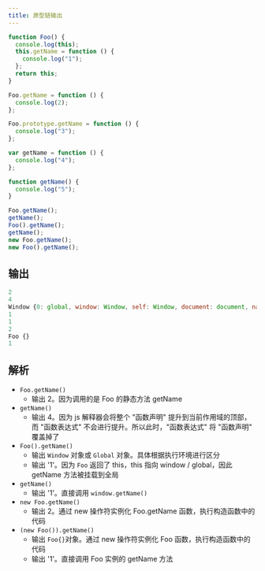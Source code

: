 ```yaml
---
title: 原型链输出
---
```


```js
function Foo() {
  console.log(this);
  this.getName = function () {
    console.log("1");
  };
  return this;
}

Foo.getName = function () {
  console.log(2);
};

Foo.prototype.getName = function () {
  console.log("3");
};

var getName = function () {
  console.log("4");
};

function getName() {
  console.log("5");
}

Foo.getName();
getName();
Foo().getName();
getName();
new Foo.getName();
new Foo().getName();
```

## 输出

```js
2
4
Window {0: global, window: Window, self: Window, document: document, name: '', location: Location, …}
1
1
2
Foo {}
1
```

## 解析

- `Foo.getName()`
  - 输出 2。因为调用的是 Foo 的静态方法 getName
- `getName()`
  - 输出 4。因为 js 解释器会将整个 "函数声明" 提升到当前作用域的顶部，而 "函数表达式" 不会进行提升。所以此时，"函数表达式" 将 "函数声明" 覆盖掉了
- `Foo().getName()`
  - 输出 `Window` 对象或 `Global` 对象。具体根据执行环境进行区分
  - 输出 '1'。因为 `Foo` 返回了 this，this 指向 window / global，因此 getName 方法被挂载到全局
- `getName()`
  - 输出 '1'。直接调用 `window.getName()`
- `new Foo.getName()`
  - 输出 2。通过 new 操作符实例化 Foo.getName 函数，执行构造函数中的代码
- `(new Foo()).getName()`
  - 输出 `Foo{}`对象。通过 new 操作符实例化 Foo 函数，执行构造函数中的代码
  - 输出 '1'。直接调用 Foo 实例的 getName 方法
